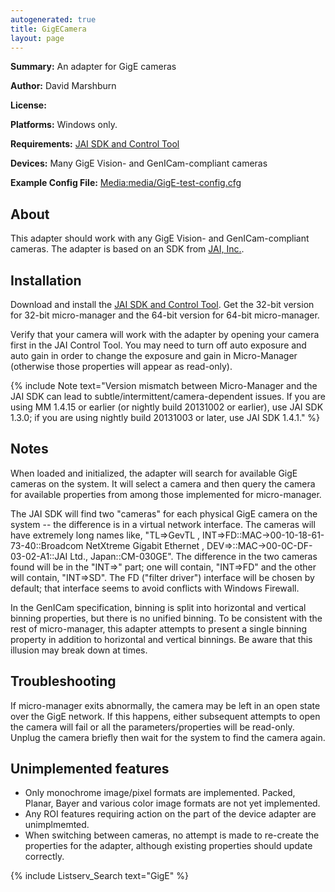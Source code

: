 ```yaml
---
autogenerated: true
title: GigECamera
layout: page
---
```


**Summary:** An adapter for GigE cameras

**Author:** David Marshburn

**License:**

**Platforms:** Windows only.

**Requirements:** [JAI SDK and Control
Tool](http://www.jai.com/EN/CameraSolutions/Download/Pages/JAI_SDK_and_control_tool.aspx)

**Devices:** Many GigE Vision- and GenICam-compliant cameras

**Example Config File:**
[Media:media/GigE-test-config.cfg](Media:media/GigE-test-config.cfg "wikilink")

## About

This adapter should work with any GigE Vision- and GenICam-compliant
cameras. The adapter is based on an SDK from [JAI,
Inc.](http://www.jai.com/).

## Installation

Download and install the [JAI SDK and Control
Tool](http://www.jai.com/en/support/jai_sdk_and_control_tool). Get the
32-bit version for 32-bit micro-manager and the 64-bit version for
64-bit micro-manager.

Verify that your camera will work with the adapter by opening your
camera first in the JAI Control Tool. You may need to turn off auto
exposure and auto gain in order to change the exposure and gain in
Micro-Manager (otherwise those properties will appear as read-only).

{% include Note text="Version mismatch between Micro-Manager and the JAI SDK can lead to subtle/intermittent/camera-dependent issues. If you are using MM 1.4.15 or earlier (or nightly build 20131002 or earlier), use JAI SDK 1.3.0; if you are using nightly build 20131003 or later, use JAI SDK 1.4.1." %}

## Notes

When loaded and initialized, the adapter will search for available GigE
cameras on the system. It will select a camera and then query the camera
for available properties from among those implemented for micro-manager.

The JAI SDK will find two "cameras" for each physical GigE camera on the
system -- the difference is in a virtual network interface. The cameras
will have extremely long names like, "TL=&gt;GevTL ,
INT=&gt;FD::MAC-&gt;00-10-18-61-73-40::Broadcom NetXtreme Gigabit
Ethernet , DEV=&gt;::MAC-&gt;00-0C-DF-03-02-A1::JAI Ltd.,
Japan::CM-030GE". The difference in the two cameras found will be in the
"INT=&gt;" part; one will contain, "INT=&gt;FD" and the other will
contain, "INT=&gt;SD". The FD ("filter driver") interface will be chosen
by default; that interface seems to avoid conflicts with Windows
Firewall.

In the GenICam specification, binning is split into horizontal and
vertical binning properties, but there is no unified binning. To be
consistent with the rest of micro-manager, this adapter attempts to
present a single binning property in addition to horizontal and vertical
binnings. Be aware that this illusion may break down at times.

## Troubleshooting

If micro-manager exits abnormally, the camera may be left in an open
state over the GigE network. If this happens, either subsequent attempts
to open the camera will fail or all the parameters/properties will be
read-only. Unplug the camera briefly then wait for the system to find
the camera again.

## Unimplemented features

-   Only monochrome image/pixel formats are implemented. Packed, Planar,
    Bayer and various color image formats are not yet implemented.
-   Any ROI features requiring action on the part of the device adapter
    are unimplmemted.
-   When switching between cameras, no attempt is made to re-create the
    properties for the adapter, although existing properties should
    update correctly.

{% include Listserv_Search text="GigE" %}

